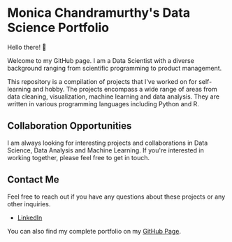 # Monica Chandramurthy's Data Science Portfolio

Hello there! 👋

Welcome to my GitHub page. I am a Data Scientist with a diverse background ranging from scientific programming to product management. 

This repository is a compilation of projects that I've worked on for self-learning and hobby. The projects encompass a wide range of areas from data cleaning, visualization, machine learning and data analysis. They are written in various programming languages including Python and R.

## Collaboration Opportunities

I am always looking for interesting projects and collaborations in Data Science, Data Analysis and Machine Learning. If you're interested in working together, please feel free to get in touch.

## Contact Me

Feel free to reach out if you have any questions about these projects or any other inquiries.

* [LinkedIn](https://www.linkedin.com/in/monica-chandramurthy-m1995/)

You can also find my complete portfolio on my [GitHub Page](https://monicacs5830.github.io).

